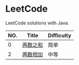 LeetCode
========

LeetCode solutions with Java.

|NO.|Title|Difficulty|
|---|-----|----------|
|0|[两数之和](https://github.com/RickJinny/LeetCode-Solutions/blob/master/src/com/rickjinny/T0001_two_sum.java)|简单|
|2|[两数相加](https://github.com/RickJinny/LeetCode-Solutions/blob/master/src/com/rickjinny/T0002_add_two_numbers.java)|中等|